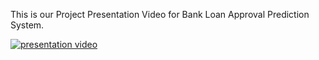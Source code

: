 This is our Project Presentation Video for Bank Loan Approval Prediction System. 

  [![presentation video](https://img.youtube.com/vi/AmFE_k7zdDM/0.jpg)](https://www.youtube.com/watch?v=AmFE_k7zdDM)
